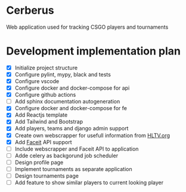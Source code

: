 # Cerberus
Web application used for tracking CSGO players and tournaments

# Development implementation plan
- [x] Initialize project structure
- [x] Configure pylint, mypy, black and tests
- [x] Configure vscode
- [x] Configure docker and docker-compose for api
- [x] Configure github actions
- [ ] Add sphinx documentation autogeneration
- [x] Configure docker and docker-compose for fe
- [x] Add Reactjs template
- [x] Add Tailwind and Bootstrap
- [x] Add players, teams and django admin support
- [x] Create own webscrapper for usefull information from [HLTV.org](https://www.hltv.org/)
- [x] Add [Faceit](https://faceit.com) API support
- [ ] Include webscrapper and Faceit API to application
- [ ] Adde celery as backgorund job scheduler
- [ ] Design profile page
- [ ] Implement tournaments as separate application
- [ ] Design tournaments page
- [ ] Add feature to show similar players to current looking player
